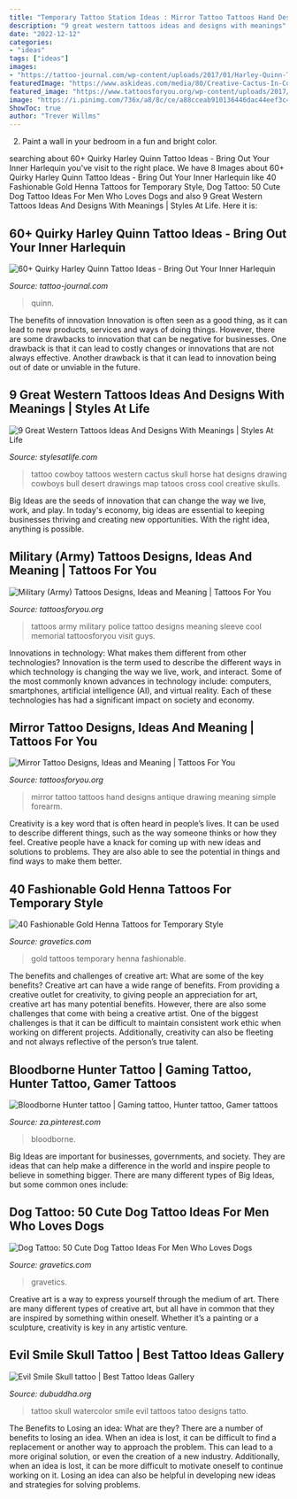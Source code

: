 ```yaml
---
title: "Temporary Tattoo Station Ideas : Mirror Tattoo Tattoos Hand Designs Antique Drawing Meaning Simple Forearm"
description: "9 great western tattoos ideas and designs with meanings"
date: "2022-12-12"
categories:
- "ideas"
tags: ["ideas"]
images:
- "https://tattoo-journal.com/wp-content/uploads/2017/01/Harley-Quinn-Tattoo-54-650x813.jpg"
featuredImage: "https://www.askideas.com/media/80/Creative-Cactus-In-Cowboy-On-Bull-Shadow-Western-Tattoo.jpg"
featured_image: "https://www.tattoosforyou.org/wp-content/uploads/2017/08/Mirror-Tattoo-Simple.jpg"
image: "https://i.pinimg.com/736x/a8/8c/ce/a88cceab910136446dac44eef3c43918.jpg"
ShowToc: true
author: "Trever Willms"
---
```



2. Paint a wall in your bedroom in a fun and bright color.

	

		
searching about 60+ Quirky Harley Quinn Tattoo Ideas - Bring Out Your Inner Harlequin you've visit to the right place. We have 8 Images about 60+ Quirky Harley Quinn Tattoo Ideas - Bring Out Your Inner Harlequin like 40 Fashionable Gold Henna Tattoos for Temporary Style, Dog Tattoo: 50 Cute Dog Tattoo Ideas For Men Who Loves Dogs and also 9 Great Western Tattoos Ideas And Designs With Meanings | Styles At Life. Here it is:
		
    
## 60+ Quirky Harley Quinn Tattoo Ideas - Bring Out Your Inner Harlequin

<img loading=lazy src="https://tattoo-journal.com/wp-content/uploads/2017/01/Harley-Quinn-Tattoo-54-650x813.jpg" onerror="this.onerror=null;this.src='https://tse2.mm.bing.net/th?id=OIP.WTXlo_4heK-E0xMsvy2CtQHaJQ&amp;pid=15.1';" alt="60+ Quirky Harley Quinn Tattoo Ideas - Bring Out Your Inner Harlequin">

_Source: tattoo-journal.com_

>quinn. 

	

The benefits of innovation
Innovation is often seen as a good thing, as it can lead to new products, services and ways of doing things. However, there are some drawbacks to innovation that can be negative for businesses. One drawback is that it can lead to costly changes or innovations that are not always effective. Another drawback is that it can lead to innovation being out of date or unviable in the future.

    
## 9 Great Western Tattoos Ideas And Designs With Meanings | Styles At Life

<img loading=lazy src="https://www.askideas.com/media/80/Creative-Cactus-In-Cowboy-On-Bull-Shadow-Western-Tattoo.jpg" onerror="this.onerror=null;this.src='https://tse1.mm.bing.net/th?id=OIP.rnEQGSDwsQwiYti5ePbvaQHaJ2&amp;pid=15.1';" alt="9 Great Western Tattoos Ideas And Designs With Meanings | Styles At Life">

_Source: stylesatlife.com_

>tattoo cowboy tattoos western cactus skull horse hat designs drawing cowboys bull desert drawings map tatoos cross cool creative skulls. 

	

Big Ideas are the seeds of innovation that can change the way we live, work, and play. In today's economy, big ideas are essential to keeping businesses thriving and creating new opportunities. With the right idea, anything is possible.

    
## Military (Army) Tattoos Designs, Ideas And Meaning | Tattoos For You

<img loading=lazy src="http://www.tattoosforyou.org/wp-content/uploads/2013/10/Army-Tattoos-For-Men.jpg" onerror="this.onerror=null;this.src='https://tse3.mm.bing.net/th?id=OIP.oTP0IzQ3r62QQDZ3PQvQ9wHaLA&amp;pid=15.1';" alt="Military (Army) Tattoos Designs, Ideas and Meaning | Tattoos For You">

_Source: tattoosforyou.org_

>tattoos army military police tattoo designs meaning sleeve cool memorial tattoosforyou visit guys. 

	

Innovations in technology: What makes them different from other technologies?
Innovation is the term used to describe the different ways in which technology is changing the way we live, work, and interact. Some of the most commonly known advances in technology include: computers, smartphones, artificial intelligence (AI), and virtual reality. Each of these technologies has had a significant impact on society and economy.

    
## Mirror Tattoo Designs, Ideas And Meaning | Tattoos For You

<img loading=lazy src="https://www.tattoosforyou.org/wp-content/uploads/2017/08/Mirror-Tattoo-Simple.jpg" onerror="this.onerror=null;this.src='https://tse3.mm.bing.net/th?id=OIP.ssWXNDvVNsZEEqgKd9jlOwHaJ4&amp;pid=15.1';" alt="Mirror Tattoo Designs, Ideas and Meaning | Tattoos For You">

_Source: tattoosforyou.org_

>mirror tattoo tattoos hand designs antique drawing meaning simple forearm. 

	

Creativity is a key word that is often heard in people’s lives. It can be used to describe different things, such as the way someone thinks or how they feel. Creative people have a knack for coming up with new ideas and solutions to problems. They are also able to see the potential in things and find ways to make them better.

    
## 40 Fashionable Gold Henna Tattoos For Temporary Style

<img loading=lazy src="https://www.gravetics.com/wp-content/uploads/2017/05/Boho-Chic-GOLD-Tattoos-Gold-Metallic-Tattoos.jpg" onerror="this.onerror=null;this.src='https://tse1.mm.bing.net/th?id=OIP.qwzvPXs_e5bzKbvZ5RUCqAHaJ4&amp;pid=15.1';" alt="40 Fashionable Gold Henna Tattoos for Temporary Style">

_Source: gravetics.com_

>gold tattoos temporary henna fashionable. 

	

The benefits and challenges of creative art: What are some of the key benefits?
Creative art can have a wide range of benefits. From providing a creative outlet for creativity, to giving people an appreciation for art, creative art has many potential benefits. However, there are also some challenges that come with being a creative artist. One of the biggest challenges is that it can be difficult to maintain consistent work ethic when working on different projects. Additionally, creativity can also be fleeting and not always reflective of the person’s true talent.

    
## Bloodborne Hunter Tattoo | Gaming Tattoo, Hunter Tattoo, Gamer Tattoos

<img loading=lazy src="https://i.pinimg.com/736x/a8/8c/ce/a88cceab910136446dac44eef3c43918.jpg" onerror="this.onerror=null;this.src='https://tse3.mm.bing.net/th?id=OIP.e7T5gzAfAl4671RihxW29gHaNK&amp;pid=15.1';" alt="Bloodborne Hunter tattoo | Gaming tattoo, Hunter tattoo, Gamer tattoos">

_Source: za.pinterest.com_

>bloodborne. 

	

Big Ideas are important for businesses, governments, and society. They are ideas that can help make a difference in the world and inspire people to believe in something bigger. There are many different types of Big Ideas, but some common ones include: 

    
## Dog Tattoo: 50 Cute Dog Tattoo Ideas For Men Who Loves Dogs

<img loading=lazy src="https://www.gravetics.com/wp-content/uploads/2017/06/Boxer-Dog-Tattoo-On-Sleeve.jpg" onerror="this.onerror=null;this.src='https://tse2.mm.bing.net/th?id=OIP.dH6Gn4vrgBXxbGHdalxu8wHaHa&amp;pid=15.1';" alt="Dog Tattoo: 50 Cute Dog Tattoo Ideas For Men Who Loves Dogs">

_Source: gravetics.com_

>gravetics. 

	

Creative art is a way to express yourself through the medium of art. There are many different types of creative art, but all have in common that they are inspired by something within oneself. Whether it’s a painting or a sculpture, creativity is key in any artistic venture.

    
## Evil Smile Skull Tattoo | Best Tattoo Ideas Gallery

<img loading=lazy src="http://www.dubuddha.org/wp-content/uploads/2015/01/Evil-Smile-Scull-tattoo.jpg" onerror="this.onerror=null;this.src='https://tse4.mm.bing.net/th?id=OIP.OesEWzKms3El9cgqNFF7aAHaLH&amp;pid=15.1';" alt="Evil Smile Skull tattoo | Best Tattoo Ideas Gallery">

_Source: dubuddha.org_

>tattoo skull watercolor smile evil tattoos tatoo designs tatto. 

	

The Benefits to Losing an idea: What are they?
There are a number of benefits to losing an idea. When an idea is lost, it can be difficult to find a replacement or another way to approach the problem. This can lead to a more original solution, or even the creation of a new industry. Additionally, when an idea is lost, it can be more difficult to motivate oneself to continue working on it. Losing an idea can also be helpful in developing new ideas and strategies for solving problems.

